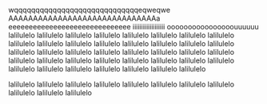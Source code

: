 wqqqqqqqqqqqqqqqqqqqqqqqqqqqqqeqweqwe AAAAAAAAAAAAAAAAAAAAAAAAAAAAAAa
 eeeeeeeeeeeeeeeeeeeeeeeeeeeeee iiiiiiiiiiiiiiiiiii oooooooooooooooouuuuuu
 lalilulelo lalilulelo lalilulelo lalilulelo lalilulelo lalilulelo lalilulelo lalilulelo lalilulelo lalilulelo lalilulelo lalilulelo lalilulelo lalilulelo lalilulelo lalilulelo
 lalilulelo lalilulelo lalilulelo lalilulelo lalilulelo lalilulelo lalilulelo lalilulelo lalilulelo lalilulelo lalilulelo lalilulelo lalilulelo lalilulelo lalilulelo lalilulelo lalilulelo lalilulelo lalilulelo lalilulelo lalilulelo lalilulelo lalilulelo
<!--- lalilulelo lalilulelo lalilulelo lalilulelo lalilulelo lalilulelo lalilulelo lalilulelo lalilulelo lalilulelo lalilulelo lalilulelo lalilulelo lalilulelo
ChronosWasTaken/ChronosWasTaken is a ✨ special ✨ repository because its `README.md` (this file) appears on your GitHub profile.
You can click the Preview link to take a look at your changes.
---> lalilulelo lalilulelo lalilulelo lalilulelo lalilulelo lalilulelo lalilulelo lalilulelo lalilulelo lalilulelo lalilulelo
